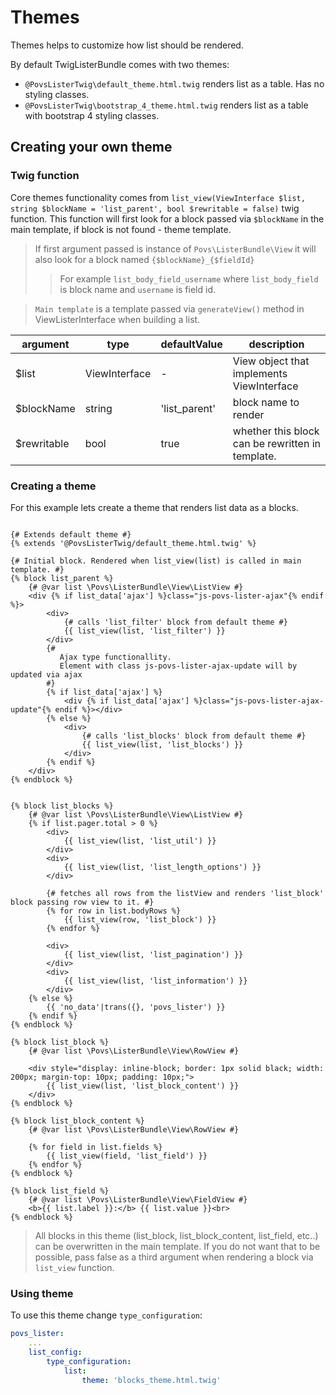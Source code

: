 # Themes

Themes helps to customize how list should be rendered.

By default TwigListerBundle comes with two themes:
- `@PovsListerTwig\default_theme.html.twig` renders list as a table. Has no styling classes.
- `@PovsListerTwig\bootstrap_4_theme.html.twig` renders list as a table with bootstrap 4 styling classes.


## Creating your own theme

### Twig function

Core themes functionality comes from `list_view(ViewInterface $list, string $blockName = 'list_parent', bool $rewritable = false)` twig function.
This function will first look for a block passed via `$blockName` in the main template, if block is not found - theme template.

> If first argument passed is instance of `Povs\ListerBundle\View` it will also look for a block named `{$blockName}_{$fieldId}`
>> For example `list_body_field_username` where `list_body_field` is block name and `username` is field id.

> `Main template` is a template passed via `generateView()` method in ViewListerInterface when building a list.

argument | type | defaultValue | description
--- | --- | --- | ---
$list | ViewInterface | - | View object that implements ViewInterface
$blockName | string | 'list_parent' | block name to render
$rewritable | bool | true | whether this block can be rewritten in template.  


### Creating a theme

For this example lets create a theme that renders list data as a blocks.

```twig 

{# Extends default theme #}
{% extends '@PovsListerTwig/default_theme.html.twig' %}

{# Initial block. Rendered when list_view(list) is called in main template. #}
{% block list_parent %}
    {# @var list \Povs\ListerBundle\View\ListView #}
    <div {% if list_data['ajax'] %}class="js-povs-lister-ajax"{% endif %}>
        <div>
            {# calls 'list_filter' block from default theme #}
            {{ list_view(list, 'list_filter') }}
        </div>
        {# 
           Ajax type functionallity. 
           Element with class js-povs-lister-ajax-update will by updated via ajax 
        #}
        {% if list_data['ajax'] %}
            <div {% if list_data['ajax'] %}class="js-povs-lister-ajax-update"{% endif %}></div>
        {% else %}
            <div>
                {# calls 'list_blocks' block from default theme #}
                {{ list_view(list, 'list_blocks') }}
            </div>
        {% endif %}
    </div>
{% endblock %}


{% block list_blocks %}
    {# @var list \Povs\ListerBundle\View\ListView #}
    {% if list.pager.total > 0 %}
        <div>
            {{ list_view(list, 'list_util') }}
        </div>
        <div>
            {{ list_view(list, 'list_length_options') }}
        </div>

        {# fetches all rows from the listView and renders 'list_block' block passing row view to it. #}
        {% for row in list.bodyRows %}
            {{ list_view(row, 'list_block') }}
        {% endfor %}

        <div>
            {{ list_view(list, 'list_pagination') }}
        </div>
        <div>
            {{ list_view(list, 'list_information') }}
        </div>
    {% else %}
        {{ 'no_data'|trans({}, 'povs_lister') }}
    {% endif %}
{% endblock %}

{% block list_block %}
    {# @var list \Povs\ListerBundle\View\RowView #}

    <div style="display: inline-block; border: 1px solid black; width: 200px; margin-top: 10px; padding: 10px;">
        {{ list_view(list, 'list_block_content') }}
    </div>
{% endblock %}

{% block list_block_content %}
    {# @var list \Povs\ListerBundle\View\RowView #}

    {% for field in list.fields %}
        {{ list_view(field, 'list_field') }}
    {% endfor %}
{% endblock %}

{% block list_field %}
    {# @var list \Povs\ListerBundle\View\FieldView #}
    <b>{{ list.label }}:</b> {{ list.value }}<br>
{% endblock %}
```

> All blocks in this theme (list_block, list_block_content, list_field, etc..) can be overwritten in the main template. If you do not want that to be possible, pass false as a third argument when rendering a block via `list_view` function.


### Using theme

To use this theme change `type_configuration`:

```yaml
povs_lister:
    ...
    list_config:
        type_configuration:
            list:
                theme: 'blocks_theme.html.twig'
```


